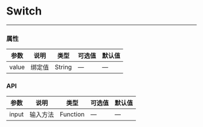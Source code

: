 # Switch
---

<Common-Democode title="基本用法" description="">
  <ClientOnly>
    <switch-switch></switch-switch>
  </ClientOnly>
  <highlight-code slot="codeText" lang="vue">
    <template>
      <div>
        <g-switch value="switch" @input="switchAction"></g-switch>
      </div>
    </template>
    <script>
    export default {
      data() {
        return {
          switch: true
        }
      },
      methods: {
        switchAction () {
          console.log(this.switch)
        }
      }
    }
    </script>
  </highlight-code>
</Common-Democode>

### 属性
| 参数      | 说明    | 类型      | 可选值       | 默认值   |
|---------- |-------- |---------- |-------------  |-------- |
| value   | 绑定值  | String  | — | —  |

### API
| 参数      | 说明    | 类型      | 可选值       | 默认值   |
|---------- |-------- |---------- |-------------  |-------- |
| input    | 输入方法   | Function  |    — | —   |